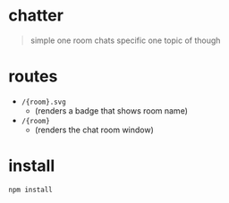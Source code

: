 # chatter

> simple one room chats specific one topic of though

# routes

- `/{room}.svg`
    - (renders a badge that shows room name)
- `/{room}`
    - (renders the chat room window)

# install

`npm install`

